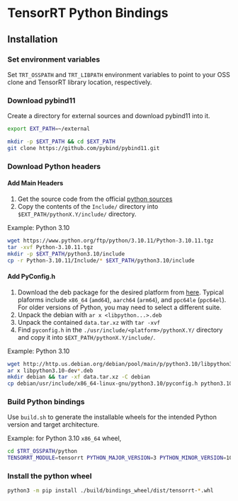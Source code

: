 # TensorRT Python Bindings

## Installation

### Set environment variables

Set `TRT_OSSPATH` and `TRT_LIBPATH` environment variables to point to your OSS clone
and TensorRT library location, respectively.

### Download pybind11

Create a directory for external sources and download pybind11 into it.
```bash
export EXT_PATH=~/external

mkdir -p $EXT_PATH && cd $EXT_PATH
git clone https://github.com/pybind/pybind11.git
```

### Download Python headers

#### Add Main Headers

1. Get the source code from the official [python sources](https://www.python.org/downloads/source/)
2. Copy the contents of the `Include/` directory into `$EXT_PATH/pythonX.Y/include/` directory.

Example: Python 3.10
```bash
wget https://www.python.org/ftp/python/3.10.11/Python-3.10.11.tgz
tar -xvf Python-3.10.11.tgz
mkdir -p $EXT_PATH/python3.10/include
cp -r Python-3.10.11/Include/* $EXT_PATH/python3.10/include
```

#### Add PyConfig.h

1. Download the deb package for the desired platform from [here](https://packages.debian.org/search?searchon=contents&keywords=pyconfig.h&mode=path&suite=unstable&arch=any).
    Typical plaforms include `x86_64` (`amd64`), `aarch64` (`arm64`), and `ppc64le` (`ppc64el`).
    For older versions of Python, you may need to select a different suite.
2. Unpack the debian with `ar x <libpython...>.deb`
3. Unpack the contained `data.tar.xz` with `tar -xvf`
4. Find `pyconfig.h` in the `./usr/include/<platform>/pythonX.Y/` directory and copy it into `$EXT_PATH/pythonX.Y/include/`.

Example: Python 3.10
```bash
wget http://http.us.debian.org/debian/pool/main/p/python3.10/libpython3.10-dev_3.10.13-1_amd64.deb
ar x libpython3.10-dev*.deb
mkdir debian && tar -xf data.tar.xz -C debian
cp debian/usr/include/x86_64-linux-gnu/python3.10/pyconfig.h python3.10/include/
```

### Build Python bindings

Use `build.sh` to generate the installable wheels for the intended Python version and target architecture.

Example: for Python 3.10 `x86_64` wheel,
```bash
cd $TRT_OSSPATH/python
TENSORRT_MODULE=tensorrt PYTHON_MAJOR_VERSION=3 PYTHON_MINOR_VERSION=10 TARGET_ARCHITECTURE=x86_64 ./build.sh
```

### Install the python wheel

```bash
python3 -m pip install ./build/bindings_wheel/dist/tensorrt-*.whl
```
